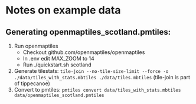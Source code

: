 # Notes on example data

## Generating openmaptiles_scotland.pmtiles:

1. Run openmaptiles
    - Checkout github.com/openmaptiles/openmaptiles
    - In .env edit MAX_ZOOM to 14
    - Run ./quickstart.sh scotland
2. Generate tilestats: `tile-join --no-tile-size-limit --force -o ./data/tiles_with_stats.mbtiles ./data/tiles.mbtiles` (tile-join is part of tippecanoe)
3. Convert to pmtiles: `pmtiles convert data/tiles_with_stats.mbtiles data/openmaptiles_scotland.pmtiles`
